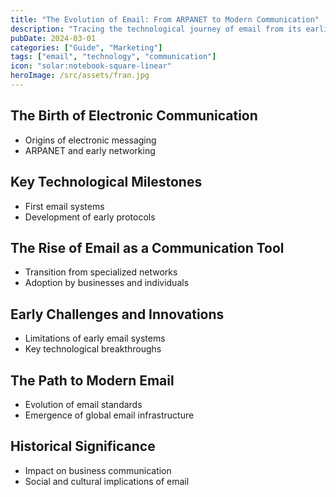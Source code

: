 ```yaml
---
title: "The Evolution of Email: From ARPANET to Modern Communication"
description: "Tracing the technological journey of email from its earliest inception to today's complex communication system"
pubDate: 2024-03-01
categories: ["Guide", "Marketing"]
tags: ["email", "technology", "communication"]
icon: "solar:notebook-square-linear"
heroImage: /src/assets/fran.jpg
---
```


## The Birth of Electronic Communication

- Origins of electronic messaging
- ARPANET and early networking

## Key Technological Milestones

- First email systems
- Development of early protocols

## The Rise of Email as a Communication Tool

- Transition from specialized networks
- Adoption by businesses and individuals

## Early Challenges and Innovations

- Limitations of early email systems
- Key technological breakthroughs

## The Path to Modern Email

- Evolution of email standards
- Emergence of global email infrastructure

## Historical Significance

- Impact on business communication
- Social and cultural implications of email
